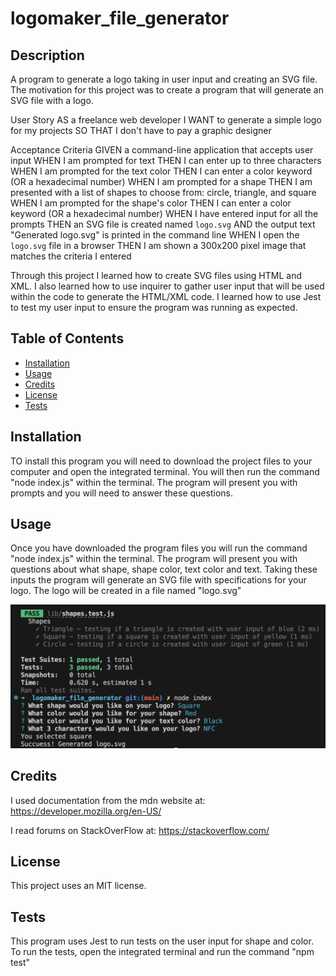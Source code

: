 # logomaker_file_generator

## Description

A program to generate a logo taking in user input and creating an SVG file. The motivation for this project was to create a program that will generate an SVG file with a logo. 

User Story
AS a freelance web developer
I WANT to generate a simple logo for my projects
SO THAT I don't have to pay a graphic designer

Acceptance Criteria
GIVEN a command-line application that accepts user input
WHEN I am prompted for text
THEN I can enter up to three characters
WHEN I am prompted for the text color
THEN I can enter a color keyword (OR a hexadecimal number)
WHEN I am prompted for a shape
THEN I am presented with a list of shapes to choose from: circle, triangle, and square
WHEN I am prompted for the shape's color
THEN I can enter a color keyword (OR a hexadecimal number)
WHEN I have entered input for all the prompts
THEN an SVG file is created named `logo.svg`
AND the output text "Generated logo.svg" is printed in the command line
WHEN I open the `logo.svg` file in a browser
THEN I am shown a 300x200 pixel image that matches the criteria I entered

Through this project I learned how to create SVG files using HTML and XML. I also learned how to use inquirer to gather user input that will be used within the code to generate the HTML/XML code. I learned how to use Jest to test my user input to ensure the program was running as expected.

## Table of Contents

- [Installation](#installation)
- [Usage](#usage)
- [Credits](#credits)
- [License](#license)
- [Tests](#tests)

## Installation

TO install this program you will need to download the project files to your computer and open the integrated terminal. You will then run the command "node index.js" within the terminal. The program will present you with prompts and you will need to answer these questions.

## Usage

Once you have downloaded the program files you will run the command "node index.js" within the terminal. The program will present you with questions about what shape, shape color, text color and text. Taking these inputs the program will generate an SVG file with specifications for your logo. The logo will be created in a file named "logo.svg"

![logomaker_screenshot](./images/Logo_Generator_screenshot.png)

## Credits

I used documentation from the mdn website at: https://developer.mozilla.org/en-US/

I read forums on StackOverFlow at: https://stackoverflow.com/

## License

This project uses an MIT license.

## Tests

This program uses Jest to run tests on the user input for shape and color. To run the tests, open the integrated terminal and run the command "npm test"